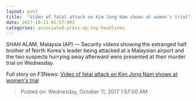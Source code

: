```yaml
---
layout: post
title:  "Video of fatal attack on Kim Jong Nam shown at women's trial"
date: 2017-10-11 01:57:00Z
categories: associated-press-ap-top-headlines
---
```


SHAH ALAM, Malaysia (AP) — Security videos showing the estranged half brother of North Korea's leader being attacked at a Malaysian airport and the two suspects hurrying away afterward were presented at their murder trial on Wednesday.


Full story on F3News: [Video of fatal attack on Kim Jong Nam shown at women's trial](http://www.f3nws.com/n/2ajzrC)

> Posted on: Wednesday, October 11, 2017 1:57:00 AM
